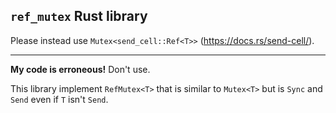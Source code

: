 ## `ref_mutex` Rust library

Please instead use `Mutex<send_cell::Ref<T>>` (https://docs.rs/send-cell/).

---

**My code is erroneous!** Don't use.

This library implement `RefMutex<T>` that is similar to `Mutex<T>` but is `Sync` and `Send`
even if `T` isn't `Send`.
